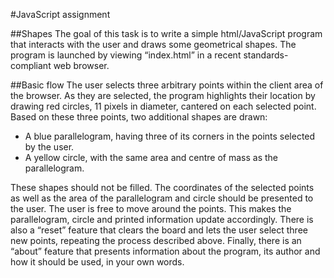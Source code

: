 #JavaScript assignment

##Shapes
The goal of this task is to write a simple html/JavaScript program that interacts with the user and draws some geometrical shapes. The program is launched by viewing “index.html” in a recent standards-compliant web browser.

##Basic flow
The user selects three arbitrary points within the client area of the browser. As they are selected, the program highlights their location by drawing red circles, 11 pixels in diameter, cantered on each selected point.
Based on these three points, two additional shapes are drawn:

  - A blue parallelogram, having three of its corners in the points selected by the user.
  - A yellow circle, with the same area and centre of mass as the parallelogram. 

These shapes should not be filled.
The coordinates of the selected points as well as the area of the parallelogram and circle should be presented to the user.
The user is free to move around the points. This makes the parallelogram, circle and printed information update accordingly.
There is also a “reset” feature that clears the board and lets the user select three new points, repeating the process described above. Finally, there is an “about” feature that presents information about the program, its author and how it should be used, in your own words.